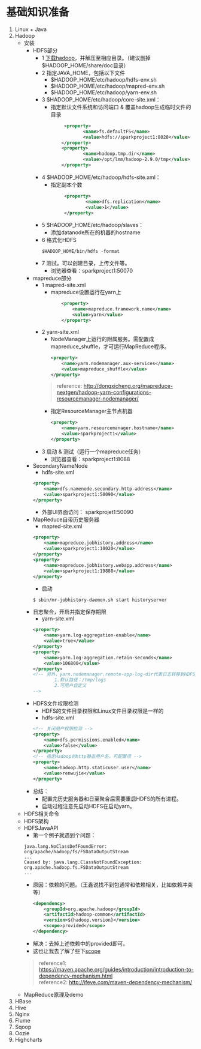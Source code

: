 # 基础知识准备
1. Linux + Java
2. Hadoop
    - 安装
      - HDFS部分
        - 1 <a href="http://archive.apache.org/dist/hadoop/core/">下载hadoop</a>，并解压至相应目录。（建议删掉$HADOOP_HOME/share/doc目录）
        - 2 指定JAVA_HOME，包括以下文件
          - $HADOOP_HOME/etc/hadoop/hdfs-env.sh
          - $HADOOP_HOME/etc/hadoop/mapred-env.sh
          - $HADOOP_HOME/etc/hadoop/yarn-env.sh
        - 3 $HADOOP_HOME/etc/hadoop/core-site.xml：
          - 指定默认文件系统和访问端口 & 覆盖hadoop生成临时文件的目录
            ```xml
                 <property>
                        <name>fs.defaultFS</name>
                        <value>hdfs://sparkproject1:8020</value>
                </property>
                <property>
                        <name>hadoop.tmp.dir</name>
                        <value>/opt/lmm/hadoop-2.9.0/tmp</value>
                </property>
            ```
        - 4 $HADOOP_HOME/etc/hadoop/hdfs-site.xml：
          - 指定副本个数
              ```xml
                   <property>
                           <name>dfs.replication</name>
                           <value>1</value>
                   </property>
              ```
        - 5 $HADOOP_HOME/etc/hadoop/slaves：
          - 添加datanode所在的机器的hostname
        - 6 格式化HDFS
            ```sbtshell
            $HADOOP_HOME/bin/hdfs -format 
            ```
        - 7 测试。可以创建目录，上传文件等。 
          - 浏览器查看：sparkproject1:50070
      - mapreduce部分
        - 1 mapred-site.xml
          - mapreduce设置运行在yarn上
            ```xml
                <property>
                    <name>mapreduce.framework.name</name>
                    <value>yarn</value>
                </property>
            ```
        - 2 yarn-site.xml
          - NodeManager上运行的附属服务。需配置成mapreduce_shuffle，才可运行MapReduce程序。
            ```xml
            <property>
                <name>yarn.nodemanager.aux-services</name>
                <value>mapreduce_shuffle</value>
            </property>
            ```
          > reference: http://dongxicheng.org/mapreduce-nextgen/hadoop-yarn-configurations-resourcemanager-nodemanager/
          - 指定ResourceManager主节点机器
            ```xml
            <property>
                <name>yarn.resourcemanager.hostname</name>
                <value>sparkproject1</value>
            </property>
            ```
        - 3 启动 & 测试（运行一个mapreduce任务）
          - 浏览器查看：sparkproject1:8088
      - SecondaryNameNode
        - hdfs-site.xml
        ```xml
        <property>
            <name>dfs.namenode.secondary.http-address</name>
            <value>sparkproject1:50090</value>
        </property>
        ```
        - 外部UI界面访问： sparkprojet1:50090
      - MapReduce自带历史服务器
        - mapred-site.xml
        ```xml
        <property>
            <name>mapreduce.jobhistory.address</name>
            <value>sparkproject1:10020</value>
        </property>
        <property>
            <name>mapreduce.jobhistory.webapp.address</name>
            <value>sparkproject1:19888</value>
        </property>
        ```
        - 启动
        ```sbtshell
        $ sbin/mr-jobhistory-daemon.sh start historyserver
        ```
      - 日志聚合，开启并指定保存期限
        - yarn-site.xml
        ```xml
        <property>
            <name>yarn.log-aggregation-enable</name>
            <value>true</value>
        </property>
        <property>
            <name>yarn.log-aggregation.retain-seconds</name>
            <value>106800</value>
        </property>
        <!-- 另外，yarn.nodemanager.remote-app-log-dir代表日志转移到HDFS上的目录路径。
                1.默认路径：/tmp/logs
                2.可用户自定义
        -->
        ```
      - HDFS文件权限检测
        - HDFS的文件目录权限和Linux文件目录权限是一样的
        - hdfs-site.xml
        ```xml
        <!-- 关闭用户权限检测 -->
        <property>
            <name>dfs.permissions.enabled</name>
            <value>false</value>
        </property>
        <!-- 指定Hadoop的http静态用户名，可配置项 -->
        <property>
            <name>hadoop.http.staticuser.user</name>
            <value>renwujie</value>
        </property>
        ```
      - 总结：
        - 配置完历史服务器和日至聚合后需要重启HDFS的所有进程。
        - 启动过程注意先启动HDFS在启动yarn。
    - HDFS相关命令
    - HDFS架构
    - HDFSJavaAPI
      - 第一个例子就遇到个问题：
      ```sbtshell
      java.lang.NoClassDefFoundError: org/apache/hadoop/fs/FSDataOutputStream
      ...
      Caused by: java.lang.ClassNotFoundException: org.apache.hadoop.fs.FSDataOutputStream
      ...
      ```
      - 原因：依赖的问题。（王鑫说找不到包通常和依赖相关，比如依赖冲突等）
          ```xml
          <dependency>
              <groupId>org.apache.hadoop</groupId>
              <artifactId>hadoop-common</artifactId>
              <version>${hadoop.version}</version>
              <scope>provided</scope>
          </dependency>
          ```
      - 解决：去掉上述依赖中的<scope>provided</scope>即可。
      - 这也让我去了解了些下<a href="https://blog.csdn.net/kimylrong/article/details/50353161">scope</a>  
      > reference1: https://maven.apache.org/guides/introduction/introduction-to-dependency-mechanism.html  
      reference2: http://ifeve.com/maven-dependency-mechanism/  
    - MapReduce原理及demo
3. HBase
4. Hive
5. Nginx
6. Flume
7. Sqoop
8. Oozie
9. Highcharts
